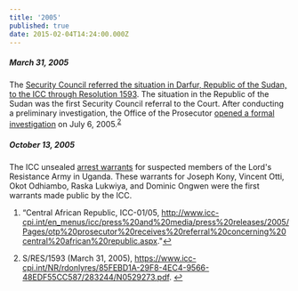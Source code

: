 ```yaml
---
title: '2005'
published: true
date: 2015-02-04T14:24:00.000Z
---
```



##### March 31, 2005

The [Security Council referred the situation in Darfur, Republic of the Sudan, to the ICC through Resolution 1593](http://www.icc-cpi.int/NR/rdonlyres/85FEBD1A-29F8-4EC4-9566-48EDF55CC587/283244/N0529273.pdf). The situation in the Republic of the Sudan was the first Security Council referral to the Court. After conducting a preliminary investigation, the Office of the Prosecutor [opened a formal investigation](https://www.icc-cpi.int/Pages/item.aspx?name=the+prosecutor+of+the+icc+opens+investigation+in+darfur) on July 6, 2005.<sup id="fnref:source2005mar"><a class="footnote" href="#fn:source2005mar">2</a></sup>

##### October 13, 2005

The ICC unsealed [arrest warrants](https://www.icc-cpi.int/pages/item.aspx?name=warrant%20of%20arrest%20unsealed%20against%20five%20lra%20commanders) for suspected members of the Lord's Resistance Army in Uganda. These warrants for Joseph Kony, Vincent Otti, Okot Odhiambo, Raska Lukwiya, and Dominic Ongwen were the first warrants made public by the ICC.

<div class="footnotes"><ol><li id="fn:source2005jan"><p>&ldquo;Central African Republic, ICC-01/05, <a href="http://www.icc-cpi.int/en_menus/icc/press%20and%20media/press%20releases/2005/Pages/otp%20prosecutor%20receives%20referral%20concerning%20central%20african%20republic.aspx">http://www.icc-cpi.int/en_menus/icc/press%20and%20media/press%20releases/2005/Pages/otp%20prosecutor%20receives%20referral%20concerning%20central%20african%20republic.aspx</a>."<a class="reversefootnote" href="#fnref:source2005jan">↩</a></p></li><li id="fn:source2005mar"><p>S/RES/1593 (March 31, 2005),&nbsp;<a href="https://www.icc-cpi.int/NR/rdonlyres/85FEBD1A-29F8-4EC4-9566-48EDF55CC587/283244/N0529273.pdf">https://www.icc-cpi.int/NR/rdonlyres/85FEBD1A-29F8-4EC4-9566-48EDF55CC587/283244/N0529273.pdf</a>. <a class="reversefootnote" href="#fnref:source2005mar">↩</a></p></li></ol></div>